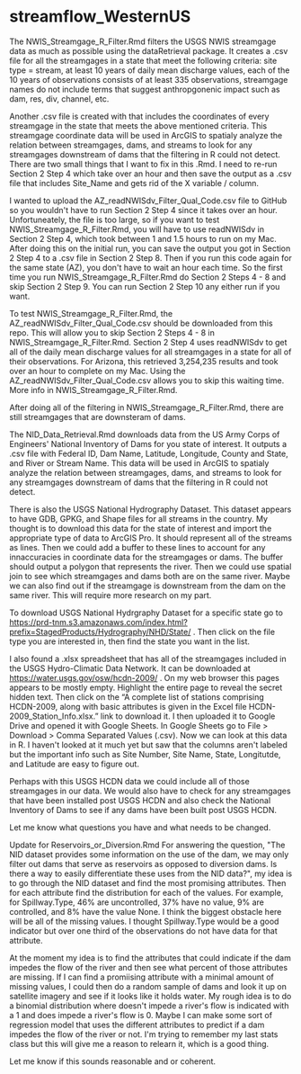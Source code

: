 # streamflow_WesternUS
The NWIS_Streamgage_R_Filter.Rmd filters the USGS NWIS streamgage data as much as possible using the dataRetrieval package. It creates a .csv file for all the streamgages in a state that meet the following criteria: site type = stream, at least 10 years of daily mean discharge values, each of the 10 years of observations consists of at least 335 observations, streamgage names do not include terms that suggest anthropgonenic impact such as dam, res, div, channel, etc.

Another .csv file is created with that includes the coordinates of every streamgage in the state that meets the above mentioned criteria. This streamgage coordinate data will be used in ArcGIS to spatialy analyze the relation between streamgages, dams, and streams to look for any streamgages downstream of dams that the filtering in R could not detect. There are two small things that I want to fix in this .Rmd. I need to re-run Section 2 Step 4 which take over an hour and then save the output as a .csv file that includes Site_Name and gets rid of the X variable / column. 

I wanted to upload the AZ_readNWISdv_Filter_Qual_Code.csv file to GitHub so you wouldn't have to run Section 2 Step 4 since it takes over an hour. Unfortuneately, the file is too large, so if you want to test NWIS_Streamgage_R_Filter.Rmd, you will have to use readNWISdv in Section 2 Step 4, which took between 1 and 1.5 hours to run on my Mac. After doing this on the initial run, you can save the output you got in Section 2 Step 4 to a .csv file in Section 2 Step 8. Then if you run this code again for the same state (AZ), you don't have to wait an hour each time. So the first time you run NWIS_Streamgage_R_Filter.Rmd do Section 2 Steps 4 - 8 and skip Section 2 Step 9. You can run Section 2 Step 10 any either run if you want.

To test NWIS_Streamgage_R_Filter.Rmd, the AZ_readNWISdv_Filter_Qual_Code.csv should be downloaded from this repo. This will allow you to skip Section 2 Steps 4 - 8 in NWIS_Streamgage_R_Filter.Rmd. Section 2 Step 4 uses readNWISdv to get all of the daily mean discharge values for all streamgages in a state for all of their observations. For Arizona, this retrieved 3,254,235 results and took over an hour to complete on my Mac. Using the AZ_readNWISdv_Filter_Qual_Code.csv allows you to skip this waiting time. More info in NWIS_Streamgage_R_Filter.Rmd.

After doing all of the filtering in  NWIS_Streamgage_R_Filter.Rmd, there are still streamgages that are downsteram of dams. 

The NID_Data_Retrieval.Rmd downloads data from the US Army Corps of Engineers' National Inventory of Dams for you state of interest. It outputs a .csv file with Federal ID, Dam Name, Latitude, Longitude, County and State, and River or Stream Name. This data will be used in ArcGIS to spatialy analyze the relation between streamgages, dams, and streams to look for any streamgages downstream of dams that the filtering in R could not detect.

There is also the USGS National Hydrography Dataset. This dataset appears to have GDB, GPKG, and Shape files for all streams in the country. My thought is to download this data for the state of interest and import the appropriate type of data to ArcGIS Pro. It should represent all of the streams as lines. Then we could add a buffer to these lines to account for any innaccuracies in coordinate data for the streamgages or dams. The buffer should output a polygon that represents the river. Then we could use spatial join to see which streamgages and dams both are on the same river. Maybe we can also find out if the streamgage is downstream from the dam on the same river. This will require more research on my part.

To download USGS National Hydrgraphy Dataset for a specific state go to https://prd-tnm.s3.amazonaws.com/index.html?prefix=StagedProducts/Hydrography/NHD/State/ . Then click on the file type you are interested in, then find the state you want in the list.

I also found a .xlsx spreadsheet that has all of the streamgages included in the USGS Hydro-Climatic Data Network. It can be downloaded at https://water.usgs.gov/osw/hcdn-2009/ . On my web browser this pages appears to be mostly empty. Highlight the entire page to reveal the secret hidden text. Then click on the “A complete list of stations comprising HCDN-2009, along with basic attributes is given in the Excel file HCDN-2009_Station_Info.xlsx.” link to download it. I then uploaded it to Google Drive and opened it with Google Sheets. In Google Sheets go to File > Download > Comma Separated Values (.csv). Now we can look at this data in R. I haven't looked at it much yet but saw that the columns aren't labeled but the important info such as Site Number, Site Name, State, Longitutde, and Latitude are easy to figure out. 


Perhaps with this USGS HCDN data we could include all of those streamgages in our data. We would also have to check for any streamgages that have been installed post USGS HCDN and also check the National Inventory of Dams to see if any dams have been built post USGS HCDN.

Let me know what questions you have and what needs to be changed. 

Update for Reservoirs_or_Diversion.Rmd
For answering the question, "The NID dataset provides some information on the use of the dam, we may only filter out dams that serve as reservoirs as opposed to diversion dams. Is there a way to easily differentiate these uses from the NID data?", my idea is to go through the NID dataset and find the most promising attributes. Then for each attribute find the distribution for each of the values. For example, for Spillway.Type, 46% are uncontrolled, 37% have no value, 9% are controlled, and 8% have the value None. I think the biggest obstacle here will be all of the missing values. I thought Spillway.Type would be a good indicator but over one third of the observations do not have data for that attribute. 

At the moment my idea is to find the attributes that could indicate if the dam impedes the flow of the river and then see what percent of those attributes are missing. If I can find a promiising attribute with a minimal amount of missing values, I could then do a random sample of dams and look it up on satellite imagery and see if it looks like it holds water. My rough idea is to do a binomial distribution where doesn't impede a river's flow is indicated with a 1 and does impede a river's flow is 0. Maybe I can make some sort of regression model that uses the different attributes to predict if a dam impedes the flow of the river or not. I'm trying to remember my last stats class but this will give me a reason to relearn it, which is a good thing. 

Let me know if this sounds reasonable and or coherent.

